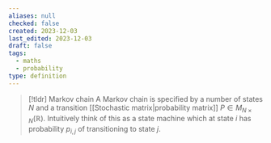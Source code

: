 ```yaml
---
aliases: null
checked: false
created: 2023-12-03
last_edited: 2023-12-03
draft: false
tags:
  - maths
  - probability
type: definition
---
```

>[!tldr] Markov chain
>A Markov chain is specified by a number of states $N$ and a transition [[Stochastic matrix|probability matrix]] $P \in M_{N \times N}(\mathbb{R})$. Intuitively think of this as a state machine which at state $i$ has probability $p_{i,j}$ of transitioning to state $j$.


